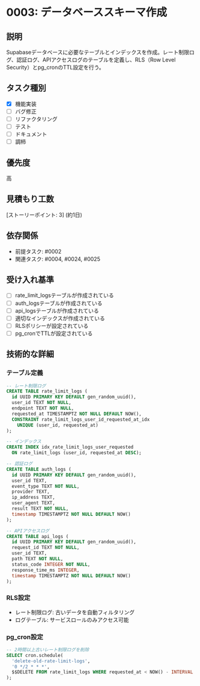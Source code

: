 # 0003: データベーススキーマ作成

## 説明
Supabaseデータベースに必要なテーブルとインデックスを作成。レート制限ログ、認証ログ、APIアクセスログのテーブルを定義し、RLS（Row Level Security）とpg_cronのTTL設定を行う。

## タスク種別
- [x] 機能実装
- [ ] バグ修正
- [ ] リファクタリング
- [ ] テスト
- [ ] ドキュメント
- [ ] 調柿

## 優先度
高

## 見積もり工数
[ストーリーポイント: 3] (約1日)

## 依存関係
- 前提タスク: #0002
- 関連タスク: #0004, #0024, #0025

## 受け入れ基準
- [ ] rate_limit_logsテーブルが作成されている
- [ ] auth_logsテーブルが作成されている
- [ ] api_logsテーブルが作成されている
- [ ] 適切なインデックスが作成されている
- [ ] RLSポリシーが設定されている
- [ ] pg_cronでTTLが設定されている

## 技術的な詳細
### テーブル定義
```sql
-- レート制限ログ
CREATE TABLE rate_limit_logs (
  id UUID PRIMARY KEY DEFAULT gen_random_uuid(),
  user_id TEXT NOT NULL,
  endpoint TEXT NOT NULL,
  requested_at TIMESTAMPTZ NOT NULL DEFAULT NOW(),
  CONSTRAINT rate_limit_logs_user_id_requested_at_idx 
    UNIQUE (user_id, requested_at)
);

-- インデックス
CREATE INDEX idx_rate_limit_logs_user_requested 
  ON rate_limit_logs (user_id, requested_at DESC);

-- 認証ログ
CREATE TABLE auth_logs (
  id UUID PRIMARY KEY DEFAULT gen_random_uuid(),
  user_id TEXT,
  event_type TEXT NOT NULL,
  provider TEXT,
  ip_address TEXT,
  user_agent TEXT,
  result TEXT NOT NULL,
  timestamp TIMESTAMPTZ NOT NULL DEFAULT NOW()
);

-- APIアクセスログ
CREATE TABLE api_logs (
  id UUID PRIMARY KEY DEFAULT gen_random_uuid(),
  request_id TEXT NOT NULL,
  user_id TEXT,
  path TEXT NOT NULL,
  status_code INTEGER NOT NULL,
  response_time_ms INTEGER,
  timestamp TIMESTAMPTZ NOT NULL DEFAULT NOW()
);
```

### RLS設定
- レート制限ログ: 古いデータを自動フィルタリング
- ログテーブル: サービスロールのみアクセス可能

### pg_cron設定
```sql
-- 2時間以上古いレート制限ログを削除
SELECT cron.schedule(
  'delete-old-rate-limit-logs',
  '0 */2 * * *',
  $$DELETE FROM rate_limit_logs WHERE requested_at < NOW() - INTERVAL '2 hours'$$
);
```